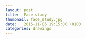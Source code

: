 ```yaml
---
layout: post
title:  Face study
thumbnail: face_study.jpg
date:   2015-11-05 19:15:00 +0100
categories: drawings
---
```

